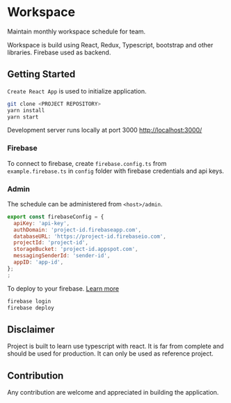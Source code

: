 # Workspace

Maintain monthly workspace schedule for team.

Workspace is build using React, Redux, Typescript, bootstrap and other libraries.
Firebase used as backend.

## Getting Started
`Create React App` is used to initialize application.

```sh
git clone <PROJECT REPOSITORY>
yarn install
yarn start
```

Development server runs locally at port 3000 
[http://localhost:3000/](http://localhost:3000)


### Firebase
To connect to firebase, create `firebase.config.ts` from `example.firebase.ts` in `config` folder with firebase credentials and api keys.  

### Admin
The schedule can be administered from `<host>/admin`.

```js
export const firebaseConfig = {
  apiKey: 'api-key',
  authDomain: 'project-id.firebaseapp.com',
  databaseURL: 'https://project-id.firebaseio.com',
  projectId: 'project-id',
  storageBucket: 'project-id.appspot.com',
  messagingSenderId: 'sender-id',
  appID: 'app-id',
};
;
```

To deploy to your firebase.  [Learn more](https://firebase.google.com/docs/hosting/deploying)

```sh
firebase login  
firebase deploy
```

## Disclaimer 
Project is built to learn use typescript with react. It is far from complete and should be used for production. It can only be used as reference project.

## Contribution
Any contribution are welcome and appreciated in building the application.
